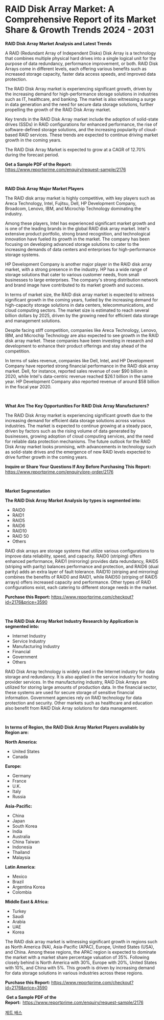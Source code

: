 <p><h1>RAID Disk Array Market: A Comprehensive Report of its Market Share & Growth Trends 2024 - 2031</h1></p><p><strong>RAID Disk Array Market Analysis and Latest Trends</strong></p>
<p><p>A RAID (Redundant Array of Independent Disks) Disk Array is a technology that combines multiple physical hard drives into a single logical unit for the purpose of data redundancy, performance improvement, or both. RAID Disk Arrays come in different levels, each offering various benefits such as increased storage capacity, faster data access speeds, and improved data protection.</p><p>The RAID Disk Array market is experiencing significant growth, driven by the increasing demand for high-performance storage solutions in industries such as IT, healthcare, and banking. The market is also witnessing a surge in data generation and the need for secure data storage solutions, further propelling the growth of the RAID Disk Array market.</p><p>Key trends in the RAID Disk Array market include the adoption of solid-state drives (SSDs) in RAID configurations for enhanced performance, the rise of software-defined storage solutions, and the increasing popularity of cloud-based RAID services. These trends are expected to continue driving market growth in the coming years.</p><p>The RAID Disk Array Market is expected to grow at a CAGR of 12.70% during the forecast period.</p></p>
<p><strong>Get a Sample PDF of the Report:&nbsp;</strong> <a href="https://www.reportprime.com/enquiry/request-sample/2176">https://www.reportprime.com/enquiry/request-sample/2176</a></p>
<p>&nbsp;</p>
<p><strong>RAID Disk Array Major Market Players</strong></p>
<p><p>The RAID disk array market is highly competitive, with key players such as Areca Technology, Intel, Fujitsu, Dell, HP Development Company, Broadcom, Lenovo, IBM, and Microchip Technology dominating the industry. </p><p>Among these players, Intel has experienced significant market growth and is one of the leading brands in the global RAID disk array market. Intel's extensive product portfolio, strong brand recognition, and technological innovation have fueled its growth in the market. The company has been focusing on developing advanced storage solutions to cater to the increasing demands of data centers and enterprises for high-performance storage systems.</p><p>HP Development Company is another major player in the RAID disk array market, with a strong presence in the industry. HP has a wide range of storage solutions that cater to various customer needs, from small businesses to large enterprises. The company's strong distribution network and brand image have contributed to its market growth and success.</p><p>In terms of market size, the RAID disk array market is expected to witness significant growth in the coming years, fueled by the increasing demand for high-capacity storage solutions in data centers, telecommunications, and cloud computing sectors. The market size is estimated to reach several billion dollars by 2025, driven by the growing need for efficient data storage and management solutions.</p><p>Despite facing stiff competition, companies like Areca Technology, Lenovo, IBM, and Microchip Technology are also expected to see growth in the RAID disk array market. These companies have been investing in research and development to enhance their product offerings and stay ahead of the competition.</p><p>In terms of sales revenue, companies like Dell, Intel, and HP Development Company have reported strong financial performance in the RAID disk array market. Dell, for instance, reported sales revenue of over $90 billion in 2020, while Intel's data-centric revenue reached $26.1 billion in the same year. HP Development Company also reported revenue of around $58 billion in the fiscal year 2020.</p></p>
<p>&nbsp;</p>
<p><strong>What Are The Key Opportunities For RAID Disk Array Manufacturers?</strong></p>
<p><p>The RAID Disk Array market is experiencing significant growth due to the increasing demand for efficient data storage solutions across various industries. The market is expected to continue growing at a steady pace, driven by factors such as the rising volume of data generated by businesses, growing adoption of cloud computing services, and the need for reliable data protection mechanisms. The future outlook for the RAID Disk Array market looks promising, with advancements in technology such as solid-state drives and the emergence of new RAID levels expected to drive further growth in the coming years.</p></p>
<p><strong>Inquire or Share Your Questions If Any Before Purchasing This Report:</strong> <a href="https://www.reportprime.com/enquiry/pre-order/2176">https://www.reportprime.com/enquiry/pre-order/2176</a></p>
<p>&nbsp;</p>
<p><strong>Market Segmentation</strong></p>
<p><strong>The RAID Disk Array Market Analysis by types is segmented into:</strong></p>
<p><ul><li>RAID0</li><li>RAID1</li><li>RAID5</li><li>RAID6</li><li>RAID10</li><li>RAID 50</li><li>Others</li></ul></p>
<p><p>RAID disk arrays are storage systems that utilize various configurations to improve data reliability, speed, and capacity. RAID0 (striping) offers enhanced performance, RAID1 (mirroring) provides data redundancy, RAID5 (striping with parity) balances performance and protection, and RAID6 (dual parity) adds an extra layer of fault tolerance. RAID10 (striping and mirroring) combines the benefits of RAID0 and RAID1, while RAID50 (striping of RAID5 arrays) offers increased capacity and performance. Other types of RAID configurations exist, each catering to different storage needs in the market.</p></p>
<p><strong>Purchase this Report:&nbsp;</strong><a href="https://www.reportprime.com/checkout?id=2176&price=3590">https://www.reportprime.com/checkout?id=2176&price=3590</a></p>
<p>&nbsp;</p>
<p><strong>The RAID Disk Array Market Industry Research by Application is segmented into:</strong></p>
<p><ul><li>Internet Industry</li><li>Service Industry</li><li>Manufacturing Industry</li><li>Financial</li><li>Government</li><li>Others</li></ul></p>
<p><p>RAID Disk Array technology is widely used in the Internet industry for data storage and redundancy. It is also applied in the service industry for hosting provider services. In the manufacturing industry, RAID Disk Arrays are utilized for storing large amounts of production data. In the financial sector, these systems are used for secure storage of sensitive financial information. Government agencies rely on RAID technology for data protection and security. Other markets such as healthcare and education also benefit from RAID Disk Array solutions for data management.</p></p>
<p>&nbsp;</p>
<p><strong>In terms of Region, the RAID Disk Array Market Players available by Region are:</strong></p>
<p>
    <p> <strong> North America: </strong>
        <ul>
            <li>United States</li>
            <li>Canada</li>
        </ul>
        </p> 
    <p> <strong> Europe: </strong>
        <ul>
            <li>Germany</li>
            <li>France</li>
            <li>U.K.</li>
            <li>Italy</li>
            <li>Russia</li>
        </ul>
        </p> 
    <p> <strong> Asia-Pacific: </strong>
        <ul>
            <li>China</li>
            <li>Japan</li>
            <li>South Korea</li>
            <li>India</li>
            <li>Australia</li>
            <li>China Taiwan</li>
            <li>Indonesia</li>
            <li>Thailand</li>
            <li>Malaysia</li>
        </ul>
        </p> 
    <p> <strong> Latin America: </strong>
        <ul>
            <li>Mexico</li>
            <li>Brazil</li>
            <li>Argentina Korea</li>
            <li>Colombia</li>
        </ul>
        </p> 
    <p> <strong> Middle East & Africa: </strong>
        <ul>
            <li>Turkey</li>
            <li>Saudi</li>
            <li>Arabia</li>
            <li>UAE</li>
            <li>Korea</li>
        </ul>
    </p>
    </p>
<p><p>The RAID disk array market is witnessing significant growth in regions such as North America (NA), Asia-Pacific (APAC), Europe, United States (USA), and China. Among these regions, the APAC region is expected to dominate the market with a market share percentage valuation of 35%. Following closely behind is North America with 30%, Europe with 20%, United States with 10%, and China with 5%. This growth is driven by increasing demand for data storage solutions in various industries across these regions.</p></p>
<p><strong>Purchase this Report: </strong><a href="https://www.reportprime.com/checkout?id=2176&price=3590">https://www.reportprime.com/checkout?id=2176&price=3590</a></p>
<p>&nbsp;<strong>Get a Sample PDF of the Report:&nbsp;&nbsp;</strong><a href="https://www.reportprime.com/enquiry/request-sample/2176">https://www.reportprime.com/enquiry/request-sample/2176</a></p>
<p><strong></strong></p>
<p><p><a href="https://github.com/sougarounis/Market-Research-Report-List-3/blob/main/598772710207.md">제트 배스</a></p></p>